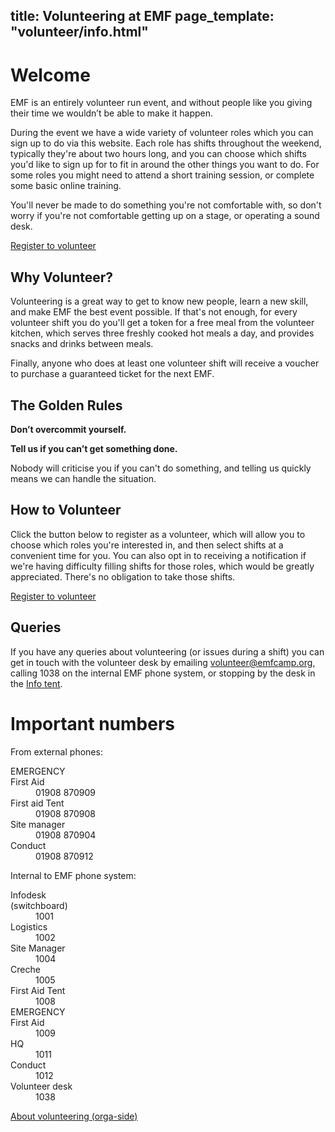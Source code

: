 title: Volunteering at EMF
page_template: "volunteer/info.html"
---
# Welcome

EMF is an entirely volunteer run event, and without people like you giving their time we wouldn’t be able to make it happen.

During the event we have a wide variety of volunteer roles which you can sign up to do via this website. Each role has shifts throughout the weekend, typically they're about two hours long, and you can choose which shifts you'd like to sign up for to fit in around the other things you want to do. For some roles you might need to attend a short training session, or complete some basic online training.

You'll never be made to do something you're not comfortable with, so don't worry if you're not comfortable getting up on a stage, or operating a sound desk.

<a href="/volunteer/sign-up" class="btn btn-primary btn-lg">Register to volunteer</a>

## Why Volunteer?

Volunteering is a great way to get to know new people, learn a new skill, and make EMF the best event possible. If that's not enough, for every volunteer shift you do you'll get a token for a free meal from the volunteer kitchen, which serves three freshly cooked hot meals a day, and provides snacks and drinks between meals.

Finally, anyone who does at least one volunteer shift will receive a voucher to purchase a guaranteed ticket for the next EMF.

## The Golden Rules

**Don’t overcommit yourself.**

**Tell us if you can’t get something done.**

Nobody will criticise you if you can't do something, and telling us quickly means we can handle the situation.

## How to Volunteer

Click the button below to register as a volunteer, which will allow you to choose which roles you're interested in, and then select shifts at a convenient time for you. You can also opt in to receiving a notification if we're having difficulty filling shifts for those roles, which would be greatly appreciated. There's no obligation to take those shifts.

<a href="/volunteer/sign-up" class="btn btn-primary btn-lg">Register to volunteer</a>

## Queries

If you have any queries about volunteering (or issues during a shift) you can get in touch with the volunteer desk by emailing [volunteer@emfcamp.org](mailto:volunteer@emfcamp.org), calling 1038 on the internal EMF phone system, or stopping by the desk in the [Info tent](https://map.emfcamp.org/#21.46/52.0416706/-2.3770618).

<!-- TODO: Move these somewhere else -->
# Important numbers

From external phones:  

<dl class="dl-horizontal">
  <dt>EMERGENCY <br />First Aid</dt><dd>01908 870909</dd>
  <dt>First aid Tent</dt><dd>01908 870908</dd>
  <dt>Site manager</dt><dd>01908 870904</dd>
  <dt>Conduct</dt><dd>01908 870912</dd>
</dl>

Internal to EMF phone system: 

<dl class="dl-horizontal">
  <dt>Infodesk <br />(switchboard)</dt><dd>1001</dd>
  <dt>Logistics</dt><dd>1002</dd>
  <dt>Site Manager</dt><dd>1004</dd>
  <dt>Creche</dt><dd>1005</dd>
  <dt>First Aid Tent</dt><dd>1008</dd>
  <dt>EMERGENCY <br />First Aid</dt><dd>1009</dd>
  <dt>HQ</dt><dd>1011</dd>
  <dt>Conduct</dt><dd>1012</dd>
  <dt>Volunteer desk</dt><dd>1038</dd>
</dl>

<a href="{{ url_for('base.page', page_name='volunteering') }}">About volunteering (orga-side)</a>
